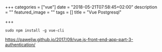 +++
categories = ["vue"]
date = "2018-05-21T07:58:45+02:00"
description = ""
featured_image = ""
tags = []
title = "Vue Postgresql"

+++
<!--more-->


    sudo npm install -g vue-cli

https://paweljw.github.io/2017/09/vue.js-front-end-app-part-3-authentication/

